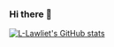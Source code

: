 ### Hi there 👋

<!--
**L-Lawliet/L-Lawliet** is a ✨ _special_ ✨ repository because its `README.md` (this file) appears on your GitHub profile.

Here are some ideas to get you started:

- 🔭 I’m currently working on ...
- 🌱 I’m currently learning ...
- 👯 I’m looking to collaborate on ...
- 🤔 I’m looking for help with ...
- 💬 Ask me about ...
- 📫 How to reach me: ...
- 😄 Pronouns: ...
- ⚡ Fun fact: ...
-->

[![L-Lawliet's GitHub stats](https://github-readme-stats.vercel.app/api?username=L-Lawliet&theme=bear)](https://github.com/anuraghazra/github-readme-stats)

